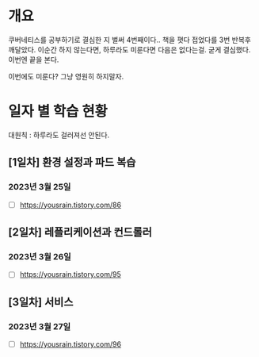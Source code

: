 # 개요
쿠버네티스를 공부하기로 결심한 지 벌써 4번째이다..
책을 폇다 접었다를 3번 반복후 깨달았다.
이순간 하지 않는다면, 하루라도 미룬다면 다음은 없다는걸.
굳게 결심했다.  이번엔 끝을 본다.

이번에도 미룬다? 그냥 영원히 하지말자.

# 일자 별 학습 현황

대원칙 : 하루라도 걸러져선 안된다. 

## [1일차] 환경 설정과 파드 복습
### 2023년 3월 25일
- [ ] https://yousrain.tistory.com/86

> 

## [2일차] 레플리케이션과 컨드롤러
### 2023년 3월 26일
- [ ] https://yousrain.tistory.com/95

>

## [3일차] 서비스
### 2023년 3월 27일
- [ ] https://yousrain.tistory.com/96

>
